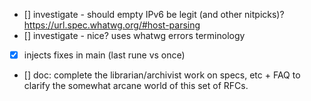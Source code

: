 * []  investigate - should empty IPv6 be legit (and other nitpicks)? https://url.spec.whatwg.org/#host-parsing
* []  investigate - nice? uses whatwg errors terminology
* [x] injects fixes in main (last rune vs once)
* []  doc: complete the librarian/archivist work on specs, etc + FAQ to clarify the somewhat arcane world of this set of RFCs.
